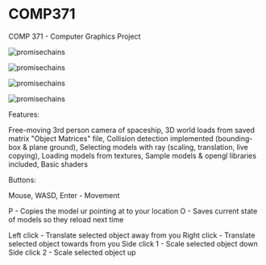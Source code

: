 # COMP371
COMP 371 - Computer Graphics Project

![promisechains](https://cloud.githubusercontent.com/assets/16614194/15803820/9f495870-2abe-11e6-8fb5-8b3f5d4dd9ab.png)


![promisechains](https://cloud.githubusercontent.com/assets/16614194/15984476/7dc9de6e-2f9a-11e6-85f2-976bbec7d055.png)

![promisechains](https://cloud.githubusercontent.com/assets/16614194/15484215/eb923812-2106-11e6-87a9-563306bf27c4.png)

![promisechains](https://cloud.githubusercontent.com/assets/16614194/15765796/c1ac73e8-2906-11e6-8dc4-ac6d9c6b3d50.png)

Features:

  Free-moving 3rd person camera of spaceship,
  3D world loads from saved matrix "Object Matrices" file,
  Collision detection implemented (bounding-box & plane ground), 
  Selecting models with ray (scaling, translation, live copying),
  Loading models from textures,
  Sample models & opengl libraries included,
  Basic shaders

Buttons:

  Mouse, WASD, Enter - Movement
  
  P - Copies the model ur pointing at to your location
  O - Saves current state of models so they reload next time
  
  Left click - Translate selected object away from you
  Right click - Translate selected object towards from you
  Side click 1 - Scale selected object down
  Side click 2 - Scale selected object up
  
  

